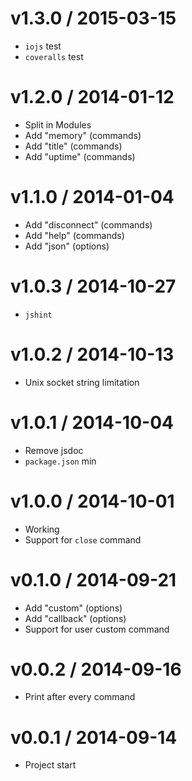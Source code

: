 v1.3.0 / 2015-03-15
==================

  * `iojs` test
  * `coveralls` test

v1.2.0 / 2014-01-12
==================

  * Split in Modules
  * Add "memory" (commands)
  * Add "title" (commands)
  * Add "uptime" (commands)

v1.1.0 / 2014-01-04
==================

  * Add "disconnect" (commands)
  * Add "help" (commands)
  * Add "json" (options)

v1.0.3 / 2014-10-27
==================

  * `jshint`

v1.0.2 / 2014-10-13
==================

  * Unix socket string limitation

v1.0.1 / 2014-10-04
==================

  * Remove jsdoc
  * `package.json` min

v1.0.0 / 2014-10-01
==================

  * Working
  * Support for `close` command

v0.1.0 / 2014-09-21
==================

  * Add "custom" (options)
  * Add "callback" (options)
  * Support for user custom command

v0.0.2 / 2014-09-16
==================

  * Print after every command

v0.0.1 / 2014-09-14
==================

  * Project start
